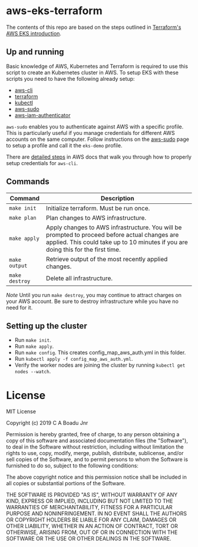 # aws-eks-terraform

The contents of this repo are based on the steps outlined in [Terraform's AWS EKS introduction](https://learn.hashicorp.com/terraform/aws/eks-intro#configuring-kubectl-for-eks).

## Up and running

Basic knowledge of AWS, Kubernetes and Terraform is required to use this script to create an Kubernetes cluster in AWS. To setup EKS with these scripts you need to have the following already setup:
- [aws-cli](https://docs.aws.amazon.com/cli/latest/userguide/cli-chap-install.html)
- [terraform](https://www.terraform.io/downloads.html)
- [kubectl](https://kubernetes.io/docs/tasks/tools/install-kubectl/)
- [aws-sudo](https://github.com/makethunder/awsudo)
- [aws-iam-authenticator](https://docs.aws.amazon.com/eks/latest/userguide/install-aws-iam-authenticator.html)

`aws-sudo` enables you to authenticate against AWS with a specific profile. This is particularly useful if you manage credentials for different AWS accounts on the same computer. Follow instructions on the [aws-sudo](https://github.com/makethunder/awsudo) page to setup a profile and call it the `eks-demo` profile.

There are [detailed steps](https://docs.aws.amazon.com/cli/latest/userguide/cli-chap-configure.html) in AWS docs that walk you through how to properly setup credentials for `aws-cli`.

## Commands

| Command | Description |
| ------- | ----------- |
| `make init` | Initialize terraform. Must be run once. |
| `make plan` | Plan changes to AWS infrastructure. |
| `make apply` | Apply changes to AWS infrastructure. You will be prompted to proceed before actual changes are applied. This could take up to 10 minutes if you are doing this for the first time. |
| `make output` | Retrieve output of the most recently applied changes. |
| `make destroy` | Delete all infrastructure. |

*Note* Until you run `make destroy`, you may continue to attract charges on your AWS account. Be sure to destroy infrastructure while you have no need for it.

## Setting up the cluster

- Run `make init`.
- Run `make apply`.
- Run `make config`. This creates config_map_aws_auth.yml in this folder.
- Run `kubectl apply -f config_map_aws_auth.yml`.
- Verify the worker nodes are joining the cluster by running `kubectl get nodes --watch`.

# License

MIT License

Copyright (c) 2019 C A Boadu Jnr

Permission is hereby granted, free of charge, to any person obtaining a copy
of this software and associated documentation files (the "Software"), to deal
in the Software without restriction, including without limitation the rights
to use, copy, modify, merge, publish, distribute, sublicense, and/or sell
copies of the Software, and to permit persons to whom the Software is
furnished to do so, subject to the following conditions:

The above copyright notice and this permission notice shall be included in all
copies or substantial portions of the Software.

THE SOFTWARE IS PROVIDED "AS IS", WITHOUT WARRANTY OF ANY KIND, EXPRESS OR
IMPLIED, INCLUDING BUT NOT LIMITED TO THE WARRANTIES OF MERCHANTABILITY,
FITNESS FOR A PARTICULAR PURPOSE AND NONINFRINGEMENT. IN NO EVENT SHALL THE
AUTHORS OR COPYRIGHT HOLDERS BE LIABLE FOR ANY CLAIM, DAMAGES OR OTHER
LIABILITY, WHETHER IN AN ACTION OF CONTRACT, TORT OR OTHERWISE, ARISING FROM,
OUT OF OR IN CONNECTION WITH THE SOFTWARE OR THE USE OR OTHER DEALINGS IN THE
SOFTWARE.
